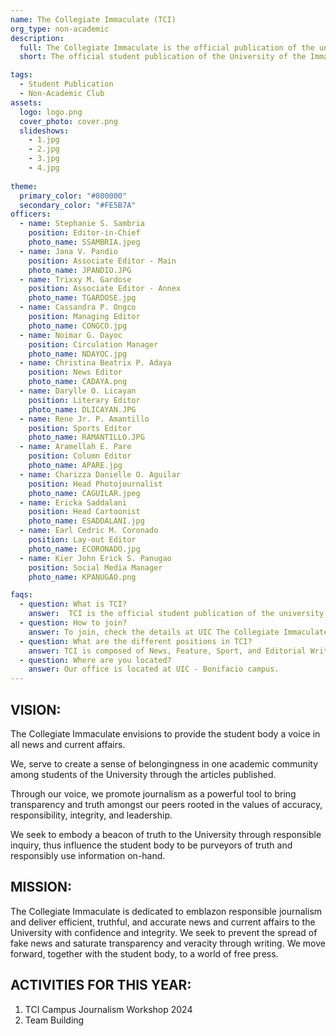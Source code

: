 ```yaml
---
name: The Collegiate Immaculate (TCI)
org_type: non-academic
description:
  full: The Collegiate Immaculate is the official publication of the university. We are composed of capable and progressive writers, photographers, lay-out artists, and cartoonists who serve the university by providing news and current events. We are the purveyors of truth who prevent fake news from prospering. Our organization serves as the eyes and the voice of the university and helps to inform the students with timely news and announcements, as a pursuant of a free press. We function to educate the youth for the transformation of society and recognize the role of responsible journalism in uniting the academic community through writing.
  short: The official student publication of the University of the Immaculate Conception.

tags:
  - Student Publication
  - Non-Academic Club
assets:
  logo: logo.png
  cover_photo: cover.png
  slideshows:
    - 1.jpg
    - 2.jpg
    - 3.jpg
    - 4.jpg
  
theme:
  primary_color: "#800000"
  secondary_color: "#FE5B7A"
officers:
  - name: Stephanie S. Sambria
    position: Editor-in-Chief
    photo_name: SSAMBRIA.jpeg
  - name: Jana V. Pandio
    position: Associate Editor - Main
    photo_name: JPANDIO.JPG
  - name: Trixxy M. Gardose
    position: Associate Editor - Annex
    photo_name: TGARDOSE.jpg
  - name: Cassandra P. Ongco
    position: Managing Editor
    photo_name: CONGCO.jpg
  - name: Noimar G. Dayoc
    position: Circulation Manager
    photo_name: NDAYOC.jpg
  - name: Christina Beatrix P. Adaya
    position: News Editor
    photo_name: CADAYA.png
  - name: Darylle O. Licayan
    position: Literary Editor
    photo_name: DLICAYAN.JPG
  - name: Rene Jr. P. Amantillo
    position: Sports Editor
    photo_name: RAMANTILLO.JPG
  - name: Aramellah E. Pare
    position: Column Editor
    photo_name: APARE.jpg
  - name: Charizza Danielle O. Aguilar
    position: Head Photojournalist
    photo_name: CAGUILAR.jpeg
  - name: Ericka Saddalani
    position: Head Cartoonist
    photo_name: ESADDALANI.jpg
  - name: Earl Cedric M. Coronado 
    position: Lay-out Editor
    photo_name: ECORONADO.jpg
  - name: Kier John Erick S. Panugao
    position: Social Media Manager
    photo_name: KPANUGAO.png

faqs:
  - question: What is TCI?
    answer:  TCI is the official student publication of the university who are tasked to provide quality news and current affairs to the student body.
  - question: How to join?
    answer: To join, check the details at UIC The Collegiate Immaculate Facebook page.
  - question: What are the different positions in TCI?
    answer: TCI is composed of News, Feature, Sport, and Editorial Writers, as well as Photojournalist, Lay-out artists, and Cartoonist. 
  - question: Where are you located?
    answer: Our office is located at UIC - Bonifacio campus.
---
```


## VISION:
The Collegiate Immaculate envisions to provide the student body a voice in all news and current affairs.

We, serve to create a sense of belongingness in one academic community among students of the University through the articles published.

Through our voice, we promote journalism as a powerful tool to bring transparency and truth amongst our peers rooted in the values of accuracy, responsibility, integrity, and leadership.

We seek to embody a beacon of truth to the University through responsible inquiry, thus influence the student body to be purveyors of truth and responsibly use information on-hand.

## MISSION:
The Collegiate Immaculate is dedicated to emblazon responsible journalism and deliver efficient, truthful, and accurate news and current affairs to the University with confidence and integrity. We seek to prevent the spread of fake news and saturate transparency and veracity through writing. We move forward, together with the student body, to a world of free press.

## ACTIVITIES FOR THIS YEAR:
1. TCI Campus Journalism Workshop 2024
2. Team Building

